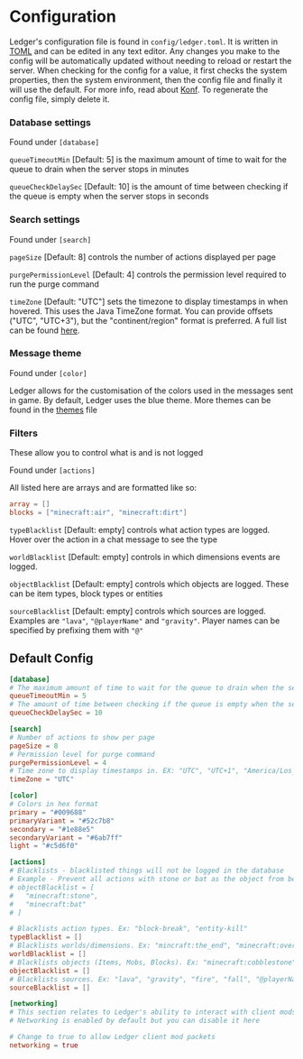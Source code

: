 # Configuration

Ledger's configuration file is found in `config/ledger.toml`.
It is written in [TOML](https://toml.io/en/) and can be edited in any text editor.
Any changes you make to the config will be automatically updated without needing to reload or restart the server.
When checking for the config for a value, it first checks the system properties,
then the system environment, then the config file and finally it will use the default.
For more info, read about [Konf](https://github.com/uchuhimo/konf).
To regenerate the config file, simply delete it.

### Database settings

Found under `[database]`

`queueTimeoutMin` [Default: 5] is the maximum amount of time to wait for the queue to drain when the server stops in minutes

`queueCheckDelaySec` [Default: 10] is the amount of time between checking if the queue is empty when the server stops in seconds

### Search settings

Found under `[search]`

`pageSize` [Default: 8] controls the number of actions displayed per page

`purgePermissionLevel` [Default: 4] controls the permission level required to run the purge command

`timeZone` [Default: "UTC"] sets the timezone to display timestamps in when hovered. 
This uses the Java TimeZone format. You can provide offsets ("UTC", "UTC+3"), but the "continent/region" format is preferred. A full list can be found [here](https://en.wikipedia.org/wiki/List_of_tz_database_time_zones).

### Message theme

Found under `[color]`

Ledger allows for the customisation of the colors used in the messages sent in game. 
By default, Ledger uses the blue theme. More themes can be found in the [themes](themes.md) file

### Filters

These allow you to control what is and is not logged

Found under `[actions]`

All listed here are arrays and are formatted like so:
```toml
array = []
blocks = ["minecraft:air", "minecraft:dirt"]
```

`typeBlacklist` [Default: empty] controls what action types are logged. Hover over the action in a chat message to see the type

`worldBlacklist` [Default: empty] controls in which dimensions events are logged.

`objectBlacklist` [Default: empty] controls which objects are logged. These can be item types, block types or entities

`sourceBlacklist` [Default: empty] controls which sources are logged. Examples are `"lava"`, `"@playerName"` and `"gravity"`. Player names can be specified by prefixing them with `"@"`

## Default Config
```toml
[database]
# The maximum amount of time to wait for the queue to drain when the server stops
queueTimeoutMin = 5
# The amount of time between checking if the queue is empty when the server stops
queueCheckDelaySec = 10

[search]
# Number of actions to show per page
pageSize = 8
# Permission level for purge command
purgePermissionLevel = 4
# Time zone to display timestamps in. EX: "UTC", "UTC+1", "America/Los_Angeles"
timeZone = "UTC"

[color]
# Colors in hex format
primary = "#009688"
primaryVariant = "#52c7b8"
secondary = "#1e88e5"
secondaryVariant = "#6ab7ff"
light = "#c5d6f0"

[actions]
# Blacklists - blacklisted things will not be logged in the database
# Example - Prevent all actions with stone or bat as the object from being logged
# objectBlacklist = [
#   "minecraft:stone",
#   "minecraft:bat"
# ]

# Blacklists action types. Ex: "block-break", "entity-kill"
typeBlacklist = []
# Blacklists worlds/dimensions. Ex: "mincraft:the_end", "minecraft:overworld"
worldBlacklist = []
# Blacklists objects (Items, Mobs, Blocks). Ex: "minecraft:cobblestone", "minecraft:blaze"
objectBlacklist = []
# Blacklists sources. Ex: "lava", "gravity", "fire", "fall", "@playerName"
sourceBlacklist = []

[networking]
# This section relates to Ledger's ability to interact with client mods for ease of use
# Networking is enabled by default but you can disable it here

# Change to true to allow Ledger client mod packets
networking = true
```